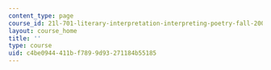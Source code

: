 ```yaml
---
content_type: page
course_id: 21l-701-literary-interpretation-interpreting-poetry-fall-2003
layout: course_home
title: ''
type: course
uid: c4be0944-411b-f789-9d93-271184b55185
---
```

